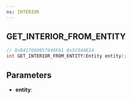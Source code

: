 ```yaml
---
ns: INTERIOR
---
```

## GET_INTERIOR_FROM_ENTITY

```c
// 0xB417689857646F61 0x5C644614
int GET_INTERIOR_FROM_ENTITY(Entity entity);
```

## Parameters
* **entity**:
